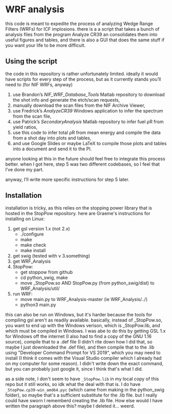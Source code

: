 # WRF analysis

this code is meant to expedite the process of analyzing Wedge Range Filters (WRFs) for ICF implosions.
there is a a script that takes a bunch of analysis files from the program Analyze CR39 an consolidates them into useful figures and tables,
and there is also a GUI that does the same stuff if you want your life to be more difficult.

## Using the script

the code in this repository is rather unfortunately limited.
ideally it would have scripts for every step of the process,
but as it currently stands you’ll need to (for NIF WRFs, anyway)
1. use Brandon’s *NIF_WRF_Database_Tools* Matlab repository to download the shot info and generate the etch/scan requests,
2. manually download the scan files from the NIF Archive Viewer,
3. use Fredrick’s *AnalyzeCR39* Windows application to infer the spectrum from the scan file,
4. use Patrick’s *SecondaryAnalysis* Matlab repository to infer fuel ρR from yield ratios,
5. use this code to infer total ρR from mean energy and compile the data from a shot day into plots and tables,
6. and use Google Slides or maybe LaTeX to compile those plots and tables into a document and send it to the PI.

anyone looking at this in the future should feel free to integrate this process better.
when I got here, step 5 was two different codebases, so I feel that I’ve done my part.

anyway, I’ll write more specific instructions for step 5 later.

## Installation

installation is tricky, as this relies on the stopping power library that is hosted in the StopPow repository.
here are Graeme's instructions for installing on Linux:

1. get gsl version 1.x (not 2.x)
    - ./configure
    - make
    - make check
    - make install
2. get swig (tested with v 3.something)
3. get WRF_Analysis
4. StopPow:
    - get stoppow from github
    - cd python_swig, make
    - move \_StopPow.so AND StopPow.py (from python_swig/dist) to WRF_Analysis/util/
5. run WRF:
    - move main.py to WRF_Analysis-master (ie WRF_Analysis/../)
    - python3 main.py

this can also be run on Windows, but it's harder because the tools for compiling gsl aren't as readily available.
basically, instead of \_StopPow.so, you want to end up with the Windows verison,
which is \_StopPow.lib, and which must be compiled in Windows.
I was abe to do this by getting GSL 1.x for Windows off the internet (I also had to find a copy of the GNU 1.16 source),
compile that to a .def file (I didn't rite down how I did that, so maybe I just downloaded the .def file),
and then compile that to the .lib using "Developer Command Prompt for VS 2019",
which you may need to install (I think it comes with the Visual Studio compiler which I already had on my computer for some reason).
I didn't write down the exact command, but you can probably just google it, since I think that's what I did.

as a side note, I don't seem to have `_StopPow.lib` in my local copy of this repo but it still works,
so idk what the deal with that is.
I do have `_StopPow.cp39-win_amd64.pyc` (which came from making in the python_swig folder),
so maybe that's a sufficient substitute for the .lib file.
but I really could have sworn I rememberd creating the .lib file.
How else would I have written the paragraph above this?
maybe I deleted it...
weerd.
